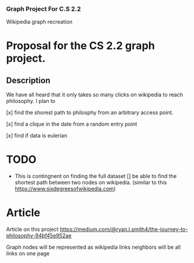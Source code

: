 ### Graph Project For C.S 2.2

Wikipedia graph recreation

# Proposal for the CS 2.2 graph project.

## Description
 We have all heard that it only takes so many clicks on wikipedia to reach philosophy. I plan to

[x] find the shorest path to philosphy from an arbitrary access point. 

[x] find a clique in the date from a random entry point

[x] find if data is eulerian
# TODO 
- This is contingnent on finding the full dataset
[] be able to find the shortest path between two nodes on wikipedia.
(similar to this https://www.sixdegreesofwikipedia.com)

# Article 

Article on this project https://medium.com/@ryan.l.smith4/the-journey-to-philosophy-94bf45e952ae

Graph nodes will be represented as wikipedia links
neighbors will be all links on one page
